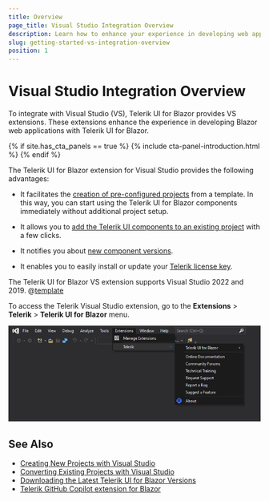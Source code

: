 ```yaml
---
title: Overview
page_title: Visual Studio Integration Overview
description: Learn how to enhance your experience in developing web applications with the Progress Telerik UI for Blazor library.
slug: getting-started-vs-integration-overview
position: 1
---
```


# Visual Studio Integration Overview

To integrate with Visual Studio (VS), Telerik UI for Blazor provides VS extensions. These extensions enhance the experience in developing Blazor web applications with Telerik UI for Blazor.

{% if site.has_cta_panels == true %}
{% include cta-panel-introduction.html %}
{% endif %}

The Telerik UI for Blazor extension for Visual Studio provides the following advantages:

* It facilitates the [creation of pre-configured projects](slug:getting-started-vs-integration-new-project) from a template. In this way, you can start using the Telerik UI for Blazor components immediately without additional project setup.

* It allows you to [add the Telerik UI components to an existing project](slug:getting-started-vs-integration-convert-project) with a few clicks.

* It notifies you about [new component versions](slug:getting-started-vs-integration-latest-version ).

* It enables you to easily install or update your [Telerik license key](slug:installation-license-key).

The Telerik UI for Blazor VS extension supports Visual Studio 2022 and 2019. @[template](/_contentTemplates/common/general-info.md#vsx-download)

To access the Telerik Visual Studio extension, go to the **Extensions** > **Telerik** > **Telerik UI for Blazor** menu.

![Telerik UI for Blazor Visual Studio Extensions window](images/open-vs-extensions.png)

## See Also

* [Creating New Projects with Visual Studio](slug:getting-started-vs-integration-new-project)
* [Converting Existing Projects with Visual Studio](slug:getting-started-vs-integration-convert-project)
* [Downloading the Latest Telerik UI for Blazor Versions](slug:getting-started-vs-integration-latest-version)
* [Telerik GitHub Copilot extension for Blazor](slug:ai-tooling-ai-coding-assistant)

